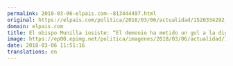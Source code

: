 ```yaml
---
permalink: 2018-03-06-elpais.com--813444497.html
original: https://elpais.com/politica/2018/03/06/actualidad/1520334292_539911.html#?ref=rss&format=simple&link=link
domain: elpais.com
title: El obispo Munilla insiste: “El demonio ha metido un gol a la dignidad de la mujer”
image: https://ep00.epimg.net/politica/imagenes/2018/03/06/actualidad/1520334292_539911_1520334527_rrss_normal.jpg
date: 2018-03-06 11:51:16
translations: en
---
```


